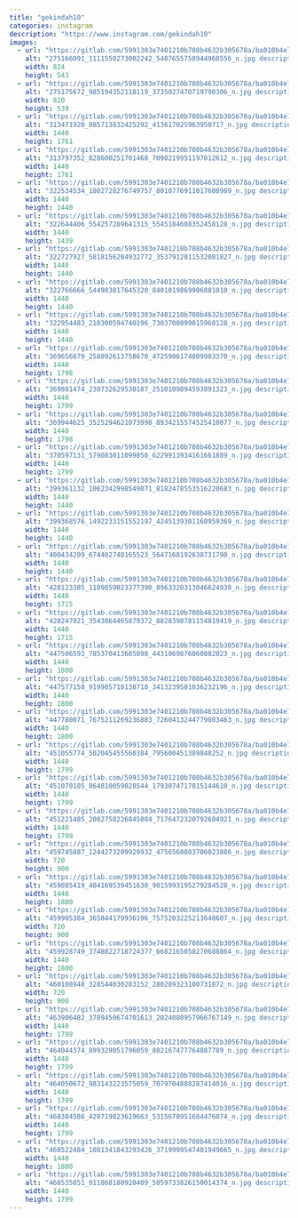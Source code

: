 ```yaml
---
title: "gekindah10"
categories: instagram
description: "https://www.instagram.com/gekindah10"
images:
  - url: "https://gitlab.com/5991303e7401210b708b4632b305678a/ba010b4e786333c392afc34f8122e7a2c283878c/-/raw/main/Instagram/gekindah10/image/275166091_1111550273002242_5407655758944968556_n.jpg"
    alt: "275166091_1111550273002242_5407655758944968556_n.jpg description"
    width: 824
    height: 543
  - url: "https://gitlab.com/5991303e7401210b708b4632b305678a/ba010b4e786333c392afc34f8122e7a2c283878c/-/raw/main/Instagram/gekindah10/image/275175672_985194352118119_3735027470719790306_n.jpg"
    alt: "275175672_985194352118119_3735027470719790306_n.jpg description"
    width: 820
    height: 539
  - url: "https://gitlab.com/5991303e7401210b708b4632b305678a/ba010b4e786333c392afc34f8122e7a2c283878c/-/raw/main/Instagram/gekindah10/image/313471920_885713832425292_413617025963950717_n.jpg"
    alt: "313471920_885713832425292_413617025963950717_n.jpg description"
    width: 1440
    height: 1761
  - url: "https://gitlab.com/5991303e7401210b708b4632b305678a/ba010b4e786333c392afc34f8122e7a2c283878c/-/raw/main/Instagram/gekindah10/image/313797352_828600251701468_7090219951197012612_n.jpg"
    alt: "313797352_828600251701468_7090219951197012612_n.jpg description"
    width: 1440
    height: 1761
  - url: "https://gitlab.com/5991303e7401210b708b4632b305678a/ba010b4e786333c392afc34f8122e7a2c283878c/-/raw/main/Instagram/gekindah10/image/322534534_1802728276749757_8010776911017600989_n.jpg"
    alt: "322534534_1802728276749757_8010776911017600989_n.jpg description"
    width: 1440
    height: 1440
  - url: "https://gitlab.com/5991303e7401210b708b4632b305678a/ba010b4e786333c392afc34f8122e7a2c283878c/-/raw/main/Instagram/gekindah10/image/322644406_554257289641315_5545184608352458128_n.jpg"
    alt: "322644406_554257289641315_5545184608352458128_n.jpg description"
    width: 1440
    height: 1439
  - url: "https://gitlab.com/5991303e7401210b708b4632b305678a/ba010b4e786333c392afc34f8122e7a2c283878c/-/raw/main/Instagram/gekindah10/image/322727927_5818156204932772_3537912811532081827_n.jpg"
    alt: "322727927_5818156204932772_3537912811532081827_n.jpg description"
    width: 1440
    height: 1440
  - url: "https://gitlab.com/5991303e7401210b708b4632b305678a/ba010b4e786333c392afc34f8122e7a2c283878c/-/raw/main/Instagram/gekindah10/image/322766666_544983817645320_8401019869906881010_n.jpg"
    alt: "322766666_544983817645320_8401019869906881010_n.jpg description"
    width: 1440
    height: 1440
  - url: "https://gitlab.com/5991303e7401210b708b4632b305678a/ba010b4e786333c392afc34f8122e7a2c283878c/-/raw/main/Instagram/gekindah10/image/322954483_210300594740196_7303708099015968128_n.jpg"
    alt: "322954483_210300594740196_7303708099015968128_n.jpg description"
    width: 1440
    height: 1440
  - url: "https://gitlab.com/5991303e7401210b708b4632b305678a/ba010b4e786333c392afc34f8122e7a2c283878c/-/raw/main/Instagram/gekindah10/image/369656879_258892613758670_4725906174809983370_n.jpg"
    alt: "369656879_258892613758670_4725906174809983370_n.jpg description"
    width: 1440
    height: 1798
  - url: "https://gitlab.com/5991303e7401210b708b4632b305678a/ba010b4e786333c392afc34f8122e7a2c283878c/-/raw/main/Instagram/gekindah10/image/369881474_230732629530187_2510109894593891323_n.jpg"
    alt: "369881474_230732629530187_2510109894593891323_n.jpg description"
    width: 1440
    height: 1799
  - url: "https://gitlab.com/5991303e7401210b708b4632b305678a/ba010b4e786333c392afc34f8122e7a2c283878c/-/raw/main/Instagram/gekindah10/image/369944625_3525294621073998_8934215574525410077_n.jpg"
    alt: "369944625_3525294621073998_8934215574525410077_n.jpg description"
    width: 1440
    height: 1798
  - url: "https://gitlab.com/5991303e7401210b708b4632b305678a/ba010b4e786333c392afc34f8122e7a2c283878c/-/raw/main/Instagram/gekindah10/image/370597131_579083011099850_6229913934161661889_n.jpg"
    alt: "370597131_579083011099850_6229913934161661889_n.jpg description"
    width: 1440
    height: 1799
  - url: "https://gitlab.com/5991303e7401210b708b4632b305678a/ba010b4e786333c392afc34f8122e7a2c283878c/-/raw/main/Instagram/gekindah10/image/399361132_1062342998549071_8182478553516220683_n.jpg"
    alt: "399361132_1062342998549071_8182478553516220683_n.jpg description"
    width: 1440
    height: 1440
  - url: "https://gitlab.com/5991303e7401210b708b4632b305678a/ba010b4e786333c392afc34f8122e7a2c283878c/-/raw/main/Instagram/gekindah10/image/399368576_1492233151552197_4245139301160959369_n.jpg"
    alt: "399368576_1492233151552197_4245139301160959369_n.jpg description"
    width: 1440
    height: 1440
  - url: "https://gitlab.com/5991303e7401210b708b4632b305678a/ba010b4e786333c392afc34f8122e7a2c283878c/-/raw/main/Instagram/gekindah10/image/400434209_674402748165523_5647168192638731790_n.jpg"
    alt: "400434209_674402748165523_5647168192638731790_n.jpg description"
    width: 1440
    height: 1440
  - url: "https://gitlab.com/5991303e7401210b708b4632b305678a/ba010b4e786333c392afc34f8122e7a2c283878c/-/raw/main/Instagram/gekindah10/image/428123385_1109859023377390_8963320313046624930_n.jpg"
    alt: "428123385_1109859023377390_8963320313046624930_n.jpg description"
    width: 1440
    height: 1715
  - url: "https://gitlab.com/5991303e7401210b708b4632b305678a/ba010b4e786333c392afc34f8122e7a2c283878c/-/raw/main/Instagram/gekindah10/image/428247921_3543864465879372_8828398781154819419_n.jpg"
    alt: "428247921_3543864465879372_8828398781154819419_n.jpg description"
    width: 1440
    height: 1715
  - url: "https://gitlab.com/5991303e7401210b708b4632b305678a/ba010b4e786333c392afc34f8122e7a2c283878c/-/raw/main/Instagram/gekindah10/image/447506593_785370413685898_4431069876060882023_n.jpg"
    alt: "447506593_785370413685898_4431069876060882023_n.jpg description"
    width: 1440
    height: 1800
  - url: "https://gitlab.com/5991303e7401210b708b4632b305678a/ba010b4e786333c392afc34f8122e7a2c283878c/-/raw/main/Instagram/gekindah10/image/447577158_919985710138710_3413239581036232196_n.jpg"
    alt: "447577158_919985710138710_3413239581036232196_n.jpg description"
    width: 1440
    height: 1800
  - url: "https://gitlab.com/5991303e7401210b708b4632b305678a/ba010b4e786333c392afc34f8122e7a2c283878c/-/raw/main/Instagram/gekindah10/image/447780071_7675211269236883_7260413244779803463_n.jpg"
    alt: "447780071_7675211269236883_7260413244779803463_n.jpg description"
    width: 1440
    height: 1800
  - url: "https://gitlab.com/5991303e7401210b708b4632b305678a/ba010b4e786333c392afc34f8122e7a2c283878c/-/raw/main/Instagram/gekindah10/image/451055774_502045455560384_795600451389848252_n.jpg"
    alt: "451055774_502045455560384_795600451389848252_n.jpg description"
    width: 1440
    height: 1799
  - url: "https://gitlab.com/5991303e7401210b708b4632b305678a/ba010b4e786333c392afc34f8122e7a2c283878c/-/raw/main/Instagram/gekindah10/image/451070105_864810059028544_1793074717815144610_n.jpg"
    alt: "451070105_864810059028544_1793074717815144610_n.jpg description"
    width: 1440
    height: 1799
  - url: "https://gitlab.com/5991303e7401210b708b4632b305678a/ba010b4e786333c392afc34f8122e7a2c283878c/-/raw/main/Instagram/gekindah10/image/451221485_2002758226845084_7176472320792684921_n.jpg"
    alt: "451221485_2002758226845084_7176472320792684921_n.jpg description"
    width: 1440
    height: 1799
  - url: "https://gitlab.com/5991303e7401210b708b4632b305678a/ba010b4e786333c392afc34f8122e7a2c283878c/-/raw/main/Instagram/gekindah10/image/459745887_1244273209929932_4756568803706023886_n.jpg"
    alt: "459745887_1244273209929932_4756568803706023886_n.jpg description"
    width: 720
    height: 900
  - url: "https://gitlab.com/5991303e7401210b708b4632b305678a/ba010b4e786333c392afc34f8122e7a2c283878c/-/raw/main/Instagram/gekindah10/image/459885419_404169539451630_9015993195279284528_n.jpg"
    alt: "459885419_404169539451630_9015993195279284528_n.jpg description"
    width: 1440
    height: 1800
  - url: "https://gitlab.com/5991303e7401210b708b4632b305678a/ba010b4e786333c392afc34f8122e7a2c283878c/-/raw/main/Instagram/gekindah10/image/459905384_365844179936196_7575203225213648607_n.jpg"
    alt: "459905384_365844179936196_7575203225213648607_n.jpg description"
    width: 720
    height: 900
  - url: "https://gitlab.com/5991303e7401210b708b4632b305678a/ba010b4e786333c392afc34f8122e7a2c283878c/-/raw/main/Instagram/gekindah10/image/459928749_3748822718724377_6682165058270688864_n.jpg"
    alt: "459928749_3748822718724377_6682165058270688864_n.jpg description"
    width: 1440
    height: 1800
  - url: "https://gitlab.com/5991303e7401210b708b4632b305678a/ba010b4e786333c392afc34f8122e7a2c283878c/-/raw/main/Instagram/gekindah10/image/460108948_328544030283152_280289323100731872_n.jpg"
    alt: "460108948_328544030283152_280289323100731872_n.jpg description"
    width: 720
    height: 900
  - url: "https://gitlab.com/5991303e7401210b708b4632b305678a/ba010b4e786333c392afc34f8122e7a2c283878c/-/raw/main/Instagram/gekindah10/image/463906482_3789450674701613_2024080957966767149_n.jpg"
    alt: "463906482_3789450674701613_2024080957966767149_n.jpg description"
    width: 1440
    height: 1799
  - url: "https://gitlab.com/5991303e7401210b708b4632b305678a/ba010b4e786333c392afc34f8122e7a2c283878c/-/raw/main/Instagram/gekindah10/image/464044374_899329051796059_802167477764887789_n.jpg"
    alt: "464044374_899329051796059_802167477764887789_n.jpg description"
    width: 1440
    height: 1799
  - url: "https://gitlab.com/5991303e7401210b708b4632b305678a/ba010b4e786333c392afc34f8122e7a2c283878c/-/raw/main/Instagram/gekindah10/image/464050672_983143223575059_7079704888287414016_n.jpg"
    alt: "464050672_983143223575059_7079704888287414016_n.jpg description"
    width: 1440
    height: 1799
  - url: "https://gitlab.com/5991303e7401210b708b4632b305678a/ba010b4e786333c392afc34f8122e7a2c283878c/-/raw/main/Instagram/gekindah10/image/468384586_428719823619663_5315678951684476074_n.jpg"
    alt: "468384586_428719823619663_5315678951684476074_n.jpg description"
    width: 1440
    height: 1799
  - url: "https://gitlab.com/5991303e7401210b708b4632b305678a/ba010b4e786333c392afc34f8122e7a2c283878c/-/raw/main/Instagram/gekindah10/image/468522484_1081341843293426_3719999547401949665_n.jpg"
    alt: "468522484_1081341843293426_3719999547401949665_n.jpg description"
    width: 1440
    height: 1800
  - url: "https://gitlab.com/5991303e7401210b708b4632b305678a/ba010b4e786333c392afc34f8122e7a2c283878c/-/raw/main/Instagram/gekindah10/image/468535051_911868180920409_5059733826150014374_n.jpg"
    alt: "468535051_911868180920409_5059733826150014374_n.jpg description"
    width: 1440
    height: 1799
---
```

